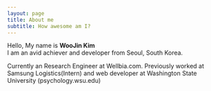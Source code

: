 ```yaml
---
layout: page
title: About me
subtitle: How awesome am I?
---
```


<div id="aboutme-section">

Hello, My name is <strong>WooJin Kim</strong><br>
I am an avid achiever and developer from Seoul, South Korea.

<p class="about-text">
<span class="fa fa-briefcase about-icon"></span>
Currently an Research Engineer at Wellbia.com. Previously worked at Samsung Logistics(Intern) and web developer at Washington State University (psychology.wsu.edu)
</p>

</div>
